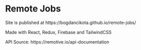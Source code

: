 <h1>Remote Jobs</h1>

<p>Site is published at https://bogdancikota.github.io/remote-jobs/</p>

<p>Made with React, Redux, Firebase and TailwindCSS</p>

<p>API Source: https://remotive.io/api-documentation</p>

